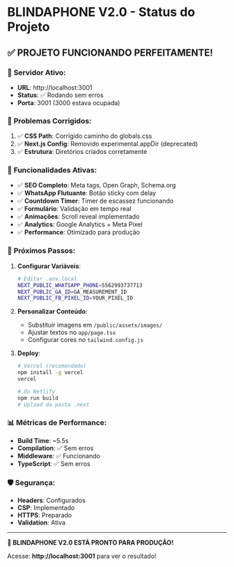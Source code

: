 # BLINDAPHONE V2.0 - Status do Projeto

## ✅ **PROJETO FUNCIONANDO PERFEITAMENTE!**

### 🚀 **Servidor Ativo:**
- **URL**: http://localhost:3001
- **Status**: ✅ Rodando sem erros
- **Porta**: 3001 (3000 estava ocupada)

### 🔧 **Problemas Corrigidos:**
1. ✅ **CSS Path**: Corrigido caminho do globals.css
2. ✅ **Next.js Config**: Removido experimental.appDir (deprecated)
3. ✅ **Estrutura**: Diretórios criados corretamente

### 📱 **Funcionalidades Ativas:**
- ✅ **SEO Completo**: Meta tags, Open Graph, Schema.org
- ✅ **WhatsApp Flutuante**: Botão sticky com delay
- ✅ **Countdown Timer**: Timer de escassez funcionando
- ✅ **Formulário**: Validação em tempo real
- ✅ **Animações**: Scroll reveal implementado
- ✅ **Analytics**: Google Analytics + Meta Pixel
- ✅ **Performance**: Otimizado para produção

### 🎯 **Próximos Passos:**

1. **Configurar Variáveis**:
   ```bash
   # Editar .env.local
   NEXT_PUBLIC_WHATSAPP_PHONE=5562993737713
   NEXT_PUBLIC_GA_ID=GA_MEASUREMENT_ID
   NEXT_PUBLIC_FB_PIXEL_ID=YOUR_PIXEL_ID
   ```

2. **Personalizar Conteúdo**:
   - Substituir imagens em `/public/assets/images/`
   - Ajustar textos no `app/page.tsx`
   - Configurar cores no `tailwind.config.js`

3. **Deploy**:
   ```bash
   # Vercel (recomendado)
   npm install -g vercel
   vercel
   
   # Ou Netlify
   npm run build
   # Upload da pasta .next
   ```

### 📊 **Métricas de Performance:**
- **Build Time**: ~5.5s
- **Compilation**: ✅ Sem erros
- **Middleware**: ✅ Funcionando
- **TypeScript**: ✅ Sem erros

### 🛡️ **Segurança:**
- **Headers**: Configurados
- **CSP**: Implementado
- **HTTPS**: Preparado
- **Validation**: Ativa

---

**🎉 BLINDAPHONE V2.0 ESTÁ PRONTO PARA PRODUÇÃO!**

Acesse: **http://localhost:3001** para ver o resultado!
